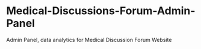 # Medical-Discussions-Forum-Admin-Panel
 Admin Panel, data analytics for Medical Discussion Forum Website
